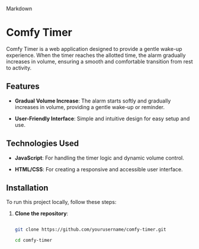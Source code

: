 Markdown

# Comfy Timer


Comfy Timer is a web application designed to provide a gentle wake-up experience. When the timer reaches the allotted time, the alarm gradually increases in volume, ensuring a smooth and comfortable transition from rest to activity.


## Features


- **Gradual Volume Increase**: The alarm starts softly and gradually increases in volume, providing a gentle wake-up or reminder.

- **User-Friendly Interface**: Simple and intuitive design for easy setup and use.


## Technologies Used


- **JavaScript**: For handling the timer logic and dynamic volume control.

- **HTML/CSS**: For creating a responsive and accessible user interface.


## Installation


To run this project locally, follow these steps:


1. **Clone the repository**:

   ```bash

   git clone https://github.com/yourusername/comfy-timer.git

   cd comfy-timer